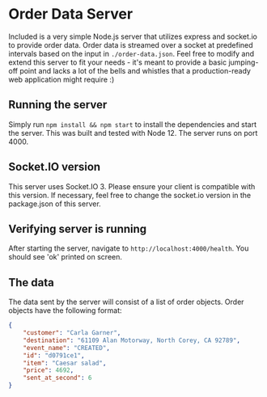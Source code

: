 # Order Data Server

Included is a very simple Node.js server that utilizes express and socket.io to provide order data. Order data is streamed over a socket at predefined intervals based on the input in `./order-data.json`. Feel free to modify and extend this server to fit your needs - it's meant to provide a basic jumping-off point and lacks a lot of the bells and whistles that a production-ready web application might require :)

## Running the server

Simply run `npm install && npm start` to install the dependencies and start the server. This was built and tested with Node 12. The server runs on port 4000.

## Socket.IO version

This server uses Socket.IO 3. Please ensure your client is compatible with this version. If necessary, feel free to change the socket.io version in the package.json of this server.

## Verifying server is running

After starting the server, navigate to `http://localhost:4000/health`. You should see 'ok' printed on screen.

## The data

The data sent by the server will consist of a list of order objects. Order objects have the following format:

```json
{
    "customer": "Carla Garner",
    "destination": "61109 Alan Motorway, North Corey, CA 92789",
    "event_name": "CREATED",
    "id": "d0791ce1",
    "item": "Caesar salad",
    "price": 4692,
    "sent_at_second": 6
}
```
